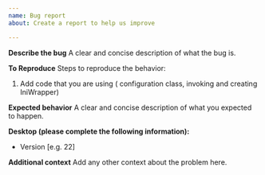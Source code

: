 ```yaml
---
name: Bug report
about: Create a report to help us improve

---
```


**Describe the bug**
A clear and concise description of what the bug is.

**To Reproduce**
Steps to reproduce the behavior:
1. Add code that you are using ( configuration class, invoking and creating IniWrapper) 

**Expected behavior**
A clear and concise description of what you expected to happen.

**Desktop (please complete the following information):**
 - Version [e.g. 22]

**Additional context**
Add any other context about the problem here.
